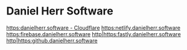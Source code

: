 # Daniel Herr Software

<a href="https://danielherr.software">https:danielherr.software - Cloudflare</a>
<a href="https://netlify.danielherr.software">https:netlify.danielherr.software</a>
<a href="https://firebase.danielherr.software">https:firebase.danielherr.software</a>
<a href="https://fastly.danielherr.software">http|https:fastly.danielherr.software</a>
<a href="https://github.danielherr.software">http|https:github.danielherr.software</a>
